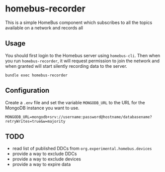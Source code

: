 # homebus-recorder

This is a simple HomeBus component which subscribes to all the topics
available on a network and records all 

## Usage

You should first login to the Homebus server using `homebus-cli`. Then
when you run `homebus-recorder`, it will request permission to join
the network and when granted will start silently recording data to the server.

```
bundle exec homebus-recorder
```

## Configuration

Create a `.env` file and set the variable `MONGODB_URL` to the URL for
the MongoDB instance you want to use.
```
MONGODB_URL=mongodb+srv://username:password@hostname/databasename?retryWrites=true&w=majority
```

## TODO

- read list of published DDCs from `org.experimental.homebus.devices`
- provide a way to exclude DDCs
- provide a way to exclude devices
- provide a way to expire data
